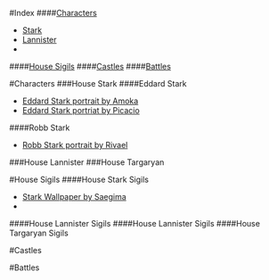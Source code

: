 #Index
####[Characters](#characters)
* [Stark](#house-stark)
* [Lannister](#house-lannister)
* 

####[House Sigils](#house-sigils)
####[Castles](#castles)
####[Battles](#battles)

 

#Characters
###House Stark
####Eddard Stark
* [Eddard Stark portrait by Amoka](http://awoiaf.westeros.org/index.php/File:Eddard_Amoka.jpg)
* [Eddard Stark portriat by Picacio](http://awoiaf.westeros.org/index.php/File:John_Picacio_Ned_Stark.jpg)

   

####Robb Stark
* [Robb Stark portrait by Rivael](http://awoiaf.westeros.org/index.php/File:Robb_stark_by_riavel.jpg)


###House Lannister
###House Targaryan

#House Sigils
####House Stark Sigils
* [Stark Wallpaper by Saegima](http://www.fanpop.com/clubs/house-stark/images/23274584/title/house-stark-wallpaper)
* 

####House Lannister Sigils
####House Lannister Sigils
####House Targaryan Sigils

#Castles

#Battles

